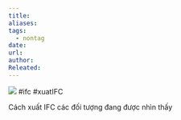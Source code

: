 ```yaml
---
title: 
aliases: 
tags:
  - nontag
date: 
url: 
author: 
Releated:
---
```



![](https://i.imgur.com/GYs3nvg.png)
#ifc #xuatIFC

Cách xuất IFC các đối tượng đang được nhìn thấy